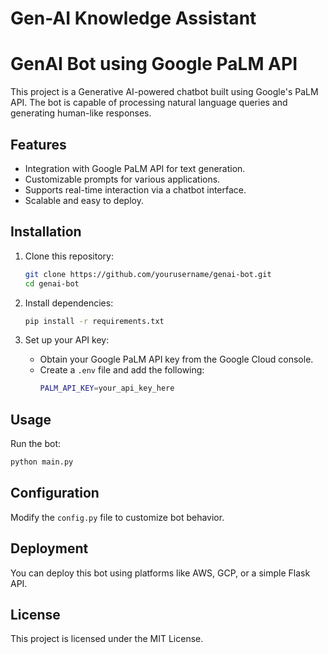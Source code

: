 # Gen-AI Knowledge Assistant

# GenAI Bot using Google PaLM API

This project is a Generative AI-powered chatbot built using Google's PaLM API. The bot is capable of processing natural language queries and generating human-like responses. 

## Features
- Integration with Google PaLM API for text generation.
- Customizable prompts for various applications.
- Supports real-time interaction via a chatbot interface.
- Scalable and easy to deploy.

## Installation

1. Clone this repository:
   ```sh
   git clone https://github.com/yourusername/genai-bot.git
   cd genai-bot
   ```

2. Install dependencies:
   ```sh
   pip install -r requirements.txt
   ```

3. Set up your API key:
   - Obtain your Google PaLM API key from the Google Cloud console.
   - Create a `.env` file and add the following:
     ```sh
     PALM_API_KEY=your_api_key_here
     ```

## Usage

Run the bot:
```sh
python main.py
```

## Configuration

Modify the `config.py` file to customize bot behavior.

## Deployment

You can deploy this bot using platforms like AWS, GCP, or a simple Flask API.

## License

This project is licensed under the MIT License.
